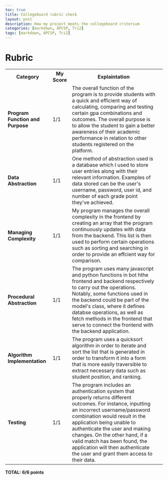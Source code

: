 ```yaml
---
toc: true
title: Collegeboard rubric check
layout: post
description: How my project meets the collegeboard criterium
categories: [markdown, APCSP, Tri2]
tags: [markdown, APCSP, Tri2]
---
```


# Rubric

<table>
  <tr>
    <th>Category</th>
    <th>My Score</th>
    <th>Explaintation</th>
  </tr>
  <tr>
    <td><strong>Program Function and Purpose</strong></td>
    <td>1/1</td>
    <td>The overall function of the program is to provide students with a quick and efficient way of calculating, comparing and testing certain gpa combinations and outcomes. The overall purpose is to allow the student to gain a better awareness of their academic performance in relation to other students registered on the platform.</td>
  </tr>
  <tr>
    <td><strong>Data Abstraction</strong></td>
    <td>1/1</td>
    <td>One method of abstraction used is a database which I used to store user entries along with their relevant information. Examples of data stored can be the user's username, password, user id, and number of each grade point they've achieved.</td>
    <td></td>
  </tr>
  <tr>
    <td><strong>Managing Complexity</strong></td>
    <td>1/1</td>
    <td>My program manages the overall complexity in the frontend by creating an array that the program continuously updates with data from the backend. This list is then used to perform certain operations such as sorting and searching in order to provide an effcient way for comparison.</td>
    <td></td>
  </tr>
  <tr>
    <td><strong>Procedural Abstraction</strong></td>
    <td>1/1</td>
    <td>The program uses many javascript and python functions in bot hthe frontend and backend respectively to carry out the operations. Notably, some functions used in the backend could be part of the model's class, where it defines databse operations, as well as fetch methods in the frontend that serve to connect the frontend with the backend application.</td>
  </tr>
  <tr>
    <td><strong>Algorithm Implementation</strong></td>
    <td>1/1</td>
    <td>The program uses a quicksort algorithm in order to iterate and sort the list that is generated in order to transform it into a form that is more easily traversible to extract necessary data such as student position, and ranking.</td>
    <td></td>
  </tr>
  <tr>
    <td><strong>Testing</strong></td>
    <td>1/1</td>
    <td>The program includes an authentication system that properly returns different outcomes. For instance, inputting an incorrect username/password combination would result in the application being unable to authenticate the user and making changes. On the other hand, if a valid match has been found, the application will then authenticate the user and grant them access to their data.</td>
    <td></td>
  </tr>
</table>

<strong>TOTAL: 6/6 points</strong>
